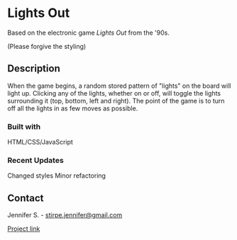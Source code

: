 # Lights Out

Based on the electronic game *Lights Out* from the '90s.

(Please forgive the styling)

## Description

When the game begins, a random stored pattern of "lights" on the board will light up. Clicking any of the lights, whether on or off, will toggle the lights surrounding it (top, bottom, left and right). The point of the game is to turn off all the lights in as few moves as possible.


### Built with

HTML/CSS/JavaScript

### Recent Updates
Changed styles
Minor refactoring

## Contact

Jennifer S. - stirpe.jennifer@gmail.com

[Project link](https://jennstirpe.github.io/lights-out/)
